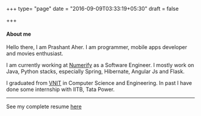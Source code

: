 +++
type= "page"
date = "2016-09-09T03:33:19+05:30"
draft = false

+++

#### About me

Hello there, I am Prashant Aher. I am programmer, mobile apps developer and movies enthusiast. 

I am currently working at [Numerify](http://www.numerify.com) as a Software Engineer. I mostly work on Java, Python stacks, especially Spring, Hibernate, Angular Js and Flask.  

I graduated from [VNIT](http://vnit.ac.in/) in Computer Science and Engineering. In past I have done some internship with IITB, Tata Power.

---

See my complete resume <a href="https://drive.google.com/file/d/0B28swVcskDahRjlzUXp1YzA5aVU/view?usp=sharing" target=_blank>here</a>
